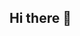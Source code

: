 ## Hi there 👋

<!--
**Purpnado/Purpnado** is a ✨ _special_ ✨ repository because its `README.md` (this file) appears on your GitHub profile.

Here are some ideas to get you started:

- 🔭 I’m currently working on nothing
- 🌱 I’m currently learning everything
- 👯 I’m looking to collaborate on something
- 🤔 I’m looking for help with anything
- 💬 Ask me about a thing
- 📫 How to reach me: social media
- ⚡ Fun fact: i am new to github and am excited to learn
-->
